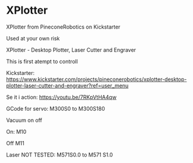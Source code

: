 # XPlotter
XPlotter from PineconeRobotics on Kickstarter

Used at your own risk

XPlotter - Desktop Plotter, Laser Cutter and Engraver

This is first atempt to controll 

Kickstarter:
https://www.kickstarter.com/projects/pineconerobotics/xplotter-desktop-plotter-laser-cutter-and-engraver?ref=user_menu

Se it i action:
https://youtu.be/7RKpVtHA4qw


GCode for servo:
M300S0 to M300S180


Vacuum on off

On:
M10

Off
M11


Laser NOT TESTED:
M571S0.0 to M571 S1.0
